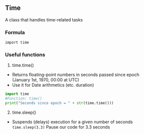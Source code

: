## Time 
A class that handles time-related tasks 

### Formula 
`import time`

### Useful functions 
1. time.time() 
- Returns floating-point numbers in seconds passed since epoch (January 1st, 1970, 00:00 at UTC)
- Use it for Date arithmetics (etc. duration)
```python
import time 
#Function: time() 
print("Seconds since epoch = " + str(time.time()))
```

2. time.sleep() 
- Suspends (delays) execution for a given number of seconds 
`time.sleep(3.3)` Pause our code for 3.3 seconds